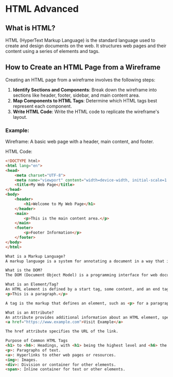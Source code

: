 # HTML Advanced

## What is HTML?

HTML (HyperText Markup Language) is the standard language used to create and design documents on the web. It structures web pages and their content using a series of elements and tags.

## How to Create an HTML Page from a Wireframe

Creating an HTML page from a wireframe involves the following steps:

1. **Identify Sections and Components**: Break down the wireframe into sections like header, footer, sidebar, and main content area.
2. **Map Components to HTML Tags**: Determine which HTML tags best represent each component.
3. **Write HTML Code**: Write the HTML code to replicate the wireframe's layout.

### Example:

Wireframe: A basic web page with a header, main content, and footer.

HTML Code:
```html
<!DOCTYPE html>
<html lang="en">
<head>
    <meta charset="UTF-8">
    <meta name="viewport" content="width=device-width, initial-scale=1.0">
    <title>My Web Page</title>
</head>
<body>
    <header>
        <h1>Welcome to My Web Page</h1>
    </header>
    <main>
        <p>This is the main content area.</p>
    </main>
    <footer>
        <p>Footer Information</p>
    </footer>
</body>
</html>

What is a Markup Language?
A markup language is a system for annotating a document in a way that is syntactically distinguishable from the text. HTML is a type of markup language used to define the structure and presentation of web content.

What is the DOM?
The DOM (Document Object Model) is a programming interface for web documents. It represents the page as a tree of objects that can be manipulated with programming languages like JavaScript.

What is an Element/Tag?
An HTML element is defined by a start tag, some content, and an end tag. For example:
<p>This is a paragraph.</p>

A tag is the markup that defines an element, such as <p> for a paragraph.

What is an Attribute?
An attribute provides additional information about an HTML element, specified in the opening tag. Attributes come in name/value pairs like name="value". For example:
<a href="https://www.example.com">Visit Example</a>

The href attribute specifies the URL of the link.

Purpose of Common HTML Tags
<h1> to <h6>: Headings, with <h1> being the highest level and <h6> the lowest.
<p>: Paragraphs of text.
<a>: Hyperlinks to other web pages or resources.
<img>: Images.
<div>: Division or container for other elements.
<span>: Inline container for text or other elements.
